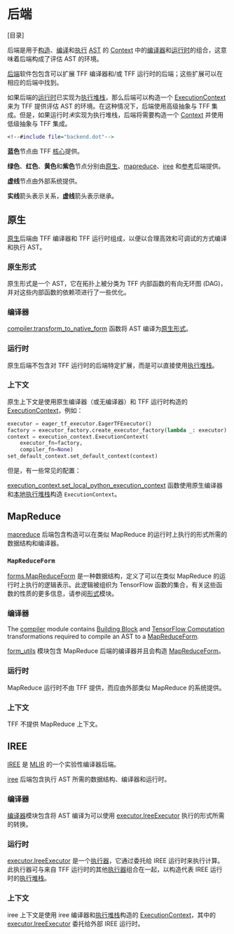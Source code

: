 # 后端

[目录]

后端是用于[构造](tracing.md)、[编译](compilation.md)和[执行](execution.md) [AST](compilation.md#ast) 的 [Context](context.md#context) 中的[编译器](compilation.md#compiler)和[运行时](execution.md#runtime)的组合，这意味着后端构成了评估 AST 的环境。

[后端](https://github.com/tensorflow/federated/blob/main/tensorflow_federated/python/core/backends)软件包包含可以扩展 TFF 编译器和/或 TFF 运行时的后端；这些扩展可以在相应的后端中找到。

如果后端的[运行时](execution.md#runtime)已实现为[执行堆栈](execution.md#execution-stack)，那么后端可以构造一个 [ExecutionContext](context.md#executioncontext) 来为 TFF 提供评估 AST 的环境。在这种情况下，后端使用高级抽象与 TFF 集成。但是，如果运行时*未*实现为执行堆栈，后端将需要构造一个 [Context](context.md#context) 并使用低级抽象与 TFF 集成。

```dot
<!--#include file="backend.dot"-->
```

**蓝色**节点由 TFF [核心](https://github.com/tensorflow/federated/blob/main/tensorflow_federated/python/core)提供。

**绿色**、**红色**、**黄色**和**紫色**节点分别由[原生](#native)、[mapreduce](#mapreduce)、[iree](#iree) 和[参考](#reference)后端提供。

**虚线**节点由外部系统提供。

**实线**箭头表示关系，**虚线**箭头表示继承。

## 原生

[原生](https://github.com/tensorflow/federated/blob/main/tensorflow_federated/python/core/backends/native)后端由 TFF 编译器和 TFF 运行时组成，以便以合理高效和可调试的方式编译和执行 AST。

### 原生形式

原生形式是一个 AST，它在拓扑上被分类为 TFF 内部函数的有向无环图 (DAG)，并对这些内部函数的依赖项进行了一些优化。

### 编译器

[compiler.transform_to_native_form](https://github.com/tensorflow/federated/blob/main/tensorflow_federated/python/core/backends/native/compiler.py) 函数将 AST 编译为[原生形式](#native-form)。

### 运行时

原生后端不包含对 TFF 运行时的后端特定扩展，而是可以直接使用[执行堆栈](execution.md#execution-stack)。

### 上下文

原生上下文是使用原生编译器（或无编译器）和 TFF 运行时构造的 [ExecutionContext](context.md#executioncontext)，例如：

```python
executor = eager_tf_executor.EagerTFExecutor()
factory = executor_factory.create_executor_factory(lambda _: executor)
context = execution_context.ExecutionContext(
    executor_fn=factory,
    compiler_fn=None)
set_default_context.set_default_context(context)
```

但是，有一些常见的配置：

[execution_context.set_local_python_execution_context](https://github.com/tensorflow/federated/blob/main/tensorflow_federated/python/core/backends/native/execution_context.py) 函数使用原生编译器和[本地执行堆栈](execution.md#local-execution-stack)构造 `ExecutionContext`。

## MapReduce

[mapreduce](https://github.com/tensorflow/federated/blob/main/tensorflow_federated/python/core/backends/mapreduce) 后端包含构造可以在类似 MapReduce 的运行时上执行的形式所需的数据结构和编译器。

### `MapReduceForm`

[forms.MapReduceForm](https://github.com/tensorflow/federated/blob/main/tensorflow_federated/python/core/backends/mapreduce/forms.py) 是一种数据结构，定义了可以在类似 MapReduce 的运行时上执行的逻辑表示。此逻辑被组织为 TensorFlow 函数的集合，有关这些函数的性质的更多信息，请参阅[形式](https://github.com/tensorflow/federated/blob/main/tensorflow_federated/python/core/backends/mapreduce/forms.py)模块。

### 编译器

The [compiler](https://github.com/tensorflow/federated/blob/main/tensorflow_federated/python/core/backends/mapreduce/compiler.py) module contains [Building Block](compilation.md#building-block) and [TensorFlow Computation](compilation.md#tensorflow-computation) transformations required to compile an AST to a [MapReduceForm](#canonicalform).

[form_utils](https://github.com/tensorflow/federated/blob/main/tensorflow_federated/python/core/backends/mapreduce/form_utils.py) 模块包含 MapReduce 后端的编译器并且会构造 [MapReduceForm](#canonicalform)。

### 运行时

MapReduce 运行时不由 TFF 提供，而应由外部类似 MapReduce 的系统提供。

### 上下文

TFF 不提供 MapReduce 上下文。

## IREE

[IREE](https://github.com/google/iree) 是 [MLIR](https://mlir.llvm.org/) 的一个实验性编译器后端。

[iree](https://github.com/tensorflow/federated/blob/main/tensorflow_federated/python/core/backends/iree) 后端包含执行 AST 所需的数据结构、编译器和运行时。

### 编译器

[编译器](https://github.com/tensorflow/federated/blob/main/tensorflow_federated/python/core/backends/iree/compiler.py)模块包含将 AST 编译为可以使用 [executor.IreeExecutor](https://github.com/tensorflow/federated/blob/main/tensorflow_federated/python/core/backends/iree/executor.py) 执行的形式所需的转换。

### 运行时

[executor.IreeExecutor](https://github.com/tensorflow/federated/blob/main/tensorflow_federated/python/core/backends/iree/executor.py) 是一个[执行器](execution.md#executor)，它通过委托给 IREE 运行时来执行计算。此执行器可与来自 TFF 运行时的其他[执行器](execution.md#executor)组合在一起，以构造代表 IREE 运行时的[执行堆栈](execution.md#execution-stack)。

### 上下文

iree 上下文是使用 iree 编译器和[执行堆栈](execution.md#execution-stack)构造的 [ExecutionContext](context.md#executioncontext)，其中的 [executor.IreeExecutor](https://github.com/tensorflow/federated/blob/main/tensorflow_federated/python/core/backends/iree/executor.py) 委托给外部 IREE 运行时。
